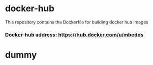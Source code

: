# docker-hub
This repository contains the Dockerfile for building docker hub images

### Docker-hub address: https://hub.docker.com/u/mbedos

# dummy
